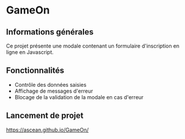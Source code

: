 # GameOn

## Informations générales

Ce projet présente une modale contenant un formulaire d'inscription en ligne en Javascript.

## Fonctionnalités

- Contrôle des données saisies
- Affichage de messages d'erreur
- Blocage de la validation de la modale en cas d'erreur

## Lancement de projet

https://ascean.github.io/GameOn/

